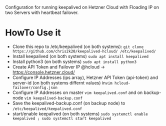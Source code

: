 Configuration for running keepalived on Hetzner Cloud with Floading IP on two Servers with heartbeat failover. 

# HowTo Use it 

- Clone this repo to /etc/keepalived (on both systems): `git clone https://github.com/chris2k20/keepalived-hcloud/ /etc/keepalived/`
- Install keepalived (on both systems) `sudo apt install keepalived`
- Install python3 (on both systems) `sudo apt install python3`
- Create API Token and Failover IP @hcloud -> https://console.hetzner.cloud/
- Configure IP Addresses (ips array), Hetzner API Token (api-token) and server-id (on both systems differnt values) in`vim hcloud-failover/config.json`
- Configure IP Addresses on master `vim keepalived.conf` and on backup-node `vim keepalived-backup.conf` 
- Save the keepalived-backup.conf (on backup node) to `/etc/keepalived/keepalived.conf`
- start/enable keepalived (on both systems) `sudo systemctl enable keepalived ; sudo systemctl start keepalived` 
